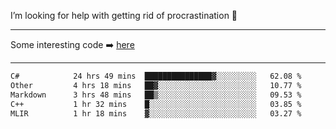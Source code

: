 I’m looking for help with getting rid of procrastination 🤔

-----

Some interesting code :arrow_right: [here](https://github.com/zhen8838/playground)

-----

<!--START_SECTION:waka-->

```txt
C#            24 hrs 49 mins  ███████████████▓░░░░░░░░░   62.08 %
Other         4 hrs 18 mins   ██▓░░░░░░░░░░░░░░░░░░░░░░   10.77 %
Markdown      3 hrs 48 mins   ██▒░░░░░░░░░░░░░░░░░░░░░░   09.53 %
C++           1 hr 32 mins    █░░░░░░░░░░░░░░░░░░░░░░░░   03.85 %
MLIR          1 hr 18 mins    ▓░░░░░░░░░░░░░░░░░░░░░░░░   03.27 %
```

<!--END_SECTION:waka-->

<!--
**zhen8838/zhen8838** is a ✨ _special_ ✨ repository because its `README.md` (this file) appears on your GitHub profile.

Here are some ideas to get you started:

- 🔭 I’m currently working on ...
- 🌱 I’m currently learning ...
- 👯 I’m looking to collaborate on ...
 ...
- 💬 Ask me about ...
- 📫 How to reach me: ...
- 😄 Pronouns: ...
- ⚡ Fun fact: ...
-->
